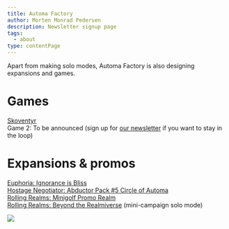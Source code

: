 ```yaml
---
title: Automa Factory
author: Morten Monrad Pedersen
description: Newsletter signup page
tags:
  - about
type: contentPage
---
```


Apart from making solo modes, Automa Factory is also designing expansions and games.

# Games

[Skoventyr](https://inpatience.com/en/Our_Games-29-Skoventyr)<br/>
Game 2: To be announced (sign up for [our newsletter](newsletter) if you want to stay in the loop)

# Expansions & promos

[Euphoria: Ignorance is Bliss](https://stonemaiergames.com/games/euphoria/expansion/)<br/>
[Hostage Negotiator: Abductor Pack #5 Circle of Automa](https://vanrydergames.com/products/hostage-negotiator-abductor-pack-5)<br/>
[Rolling Realms: Minigolf Promo Realm](https://store.stonemaiergames.com/products/rolling-realms-promo-minigolf)<br/>
[Rolling Realms: Beyond the Realmiverse](https://store.stonemaiergames.com/products/rolling-realms-promo-beyond-the-realmiverse) (mini-campaign solo mode)

![](images/afLogo.png)